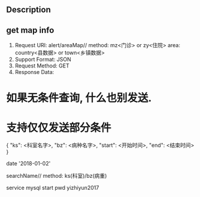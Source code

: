 
Description
-----------

get map info
-------------
1. Request URI: alert/areaMap/<method>/<area>
method: mz<门诊> or zy<住院>
area: country<县数据> or town<乡镇数据>
2. Support Format: JSON
3. Request Method: GET
4. Response Data:
# 如果无条件查询, 什么也别发送.
# 支持仅仅发送部分条件
{
	"ks": <科室名字>,
	"bz": <病种名字>,
	"start": <开始时间>,
	"end": <结束时间>
}

date  '2018-01-02'

searchName/<method>/<keyword>
method: ks(科室)/bz(病重)

service mysql start
pwd yizhiyun2017
